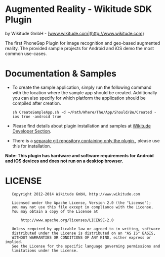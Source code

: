 
# Augmented Reality - Wikitude SDK Plugin
by Wikitude GmbH - [www.wikitude.com](http://www.wikitude.com)

The first PhoneGap Plugin for image recognition and geo-based augmented reality. The provided sample projects for Android and iOS demo the most common use-cases. 

# Documentation & Samples

- To create the sample application, simply run the following command with the location where the sample app should be created. Additionally you can also specify for which platform the application should be compiled after creation.
	
	`sh CreateSampleApp.sh -d ~/Path/Where/The/App/Should/Be/Created -ios true -android true`

- Please find details about plugin installation and samples at [Wikitude Developer Section](http://www.wikitude.com/documentation/phonegap).
- There is a [separate git repository containing only the plugin ](https://github.com/Wikitude/wikitude-phonegap), please use this for installation.


**Note: This plugin has hardware and software requirements for Android and iOS devices and does not run on a desktop browser.**

# LICENSE

``` 
   Copyright 2012-2014 Wikitude GmbH, http://www.wikitude.com

   Licensed under the Apache License, Version 2.0 (the "License");
   you may not use this file except in compliance with the License.
   You may obtain a copy of the License at

       http://www.apache.org/licenses/LICENSE-2.0

   Unless required by applicable law or agreed to in writing, software
   distributed under the License is distributed on an "AS IS" BASIS,
   WITHOUT WARRANTIES OR CONDITIONS OF ANY KIND, either express or implied.
   See the License for the specific language governing permissions and
   limitations under the License.
``` 
